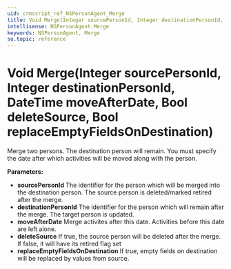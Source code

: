 ```yaml
---
uid: crmscript_ref_NSPersonAgent_Merge
title: Void Merge(Integer sourcePersonId, Integer destinationPersonId, DateTime moveAfterDate, Bool deleteSource, Bool replaceEmptyFieldsOnDestination)
intellisense: NSPersonAgent.Merge
keywords: NSPersonAgent, Merge
so.topic: reference
---
```


# Void Merge(Integer sourcePersonId, Integer destinationPersonId, DateTime moveAfterDate, Bool deleteSource, Bool replaceEmptyFieldsOnDestination)

Merge two persons. The destination person will remain. You must specify the date after which activities will be moved along with the person.

**Parameters:**
 - **sourcePersonId** The identifier for the person which will be merged into the destination person. The source person is deleted/marked retired after the merge.
 - **destinationPersonId** The identifier for the person which will remain after the merge. The target person is updated.
 - **moveAfterDate** Merge activites after this date. Activities before this date are left alone.
 - **deleteSource** If true, the source person will be deleted after the merge. If false, it will have its retired flag set
 - **replaceEmptyFieldsOnDestination** If true, empty fields on destination will be replaced by values from source.
